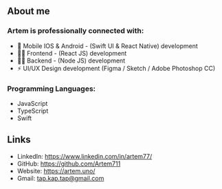 ## About me

### Artem is professionally connected with:
- 📱 Mobile IOS & Android - (Swift UI & React Native) development
-  👨‍💻 Frontend - (React JS) development
- 👨‍🔬 Backend - (Node JS) development
- ⚡ UI/UX Design development (Figma / Sketch / Adobe Photoshop CC)

### Programming Languages: 
 - JavaScript
 - TypeScript
 - Swift

## Links
- LinkedIn: https://www.linkedin.com/in/artem77/
- GitHub: https://github.com/Artem711
- Website: https://artem.uno/
- Gmail: tap.kap.tap@gmail.com
